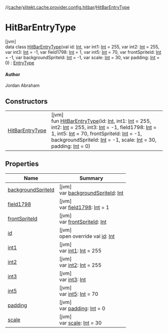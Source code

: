 //[cache](../../../index.md)/[xlitekt.cache.provider.config.hitbar](../index.md)/[HitBarEntryType](index.md)

# HitBarEntryType

[jvm]\
data class [HitBarEntryType](index.md)(val id: [Int](https://kotlinlang.org/api/latest/jvm/stdlib/kotlin/-int/index.html), var int1: [Int](https://kotlinlang.org/api/latest/jvm/stdlib/kotlin/-int/index.html) = 255, var int2: [Int](https://kotlinlang.org/api/latest/jvm/stdlib/kotlin/-int/index.html) = 255, var int3: [Int](https://kotlinlang.org/api/latest/jvm/stdlib/kotlin/-int/index.html) = -1, var field1798: [Int](https://kotlinlang.org/api/latest/jvm/stdlib/kotlin/-int/index.html) = 1, var int5: [Int](https://kotlinlang.org/api/latest/jvm/stdlib/kotlin/-int/index.html) = 70, var frontSpriteId: [Int](https://kotlinlang.org/api/latest/jvm/stdlib/kotlin/-int/index.html) = -1, var backgroundSpriteId: [Int](https://kotlinlang.org/api/latest/jvm/stdlib/kotlin/-int/index.html) = -1, var scale: [Int](https://kotlinlang.org/api/latest/jvm/stdlib/kotlin/-int/index.html) = 30, var padding: [Int](https://kotlinlang.org/api/latest/jvm/stdlib/kotlin/-int/index.html) = 0) : [EntryType](../../xlitekt.cache.provider/-entry-type/index.md)

#### Author

Jordan Abraham

## Constructors

| | |
|---|---|
| [HitBarEntryType](-hit-bar-entry-type.md) | [jvm]<br>fun [HitBarEntryType](-hit-bar-entry-type.md)(id: [Int](https://kotlinlang.org/api/latest/jvm/stdlib/kotlin/-int/index.html), int1: [Int](https://kotlinlang.org/api/latest/jvm/stdlib/kotlin/-int/index.html) = 255, int2: [Int](https://kotlinlang.org/api/latest/jvm/stdlib/kotlin/-int/index.html) = 255, int3: [Int](https://kotlinlang.org/api/latest/jvm/stdlib/kotlin/-int/index.html) = -1, field1798: [Int](https://kotlinlang.org/api/latest/jvm/stdlib/kotlin/-int/index.html) = 1, int5: [Int](https://kotlinlang.org/api/latest/jvm/stdlib/kotlin/-int/index.html) = 70, frontSpriteId: [Int](https://kotlinlang.org/api/latest/jvm/stdlib/kotlin/-int/index.html) = -1, backgroundSpriteId: [Int](https://kotlinlang.org/api/latest/jvm/stdlib/kotlin/-int/index.html) = -1, scale: [Int](https://kotlinlang.org/api/latest/jvm/stdlib/kotlin/-int/index.html) = 30, padding: [Int](https://kotlinlang.org/api/latest/jvm/stdlib/kotlin/-int/index.html) = 0) |

## Properties

| Name | Summary |
|---|---|
| [backgroundSpriteId](background-sprite-id.md) | [jvm]<br>var [backgroundSpriteId](background-sprite-id.md): [Int](https://kotlinlang.org/api/latest/jvm/stdlib/kotlin/-int/index.html) |
| [field1798](field1798.md) | [jvm]<br>var [field1798](field1798.md): [Int](https://kotlinlang.org/api/latest/jvm/stdlib/kotlin/-int/index.html) = 1 |
| [frontSpriteId](front-sprite-id.md) | [jvm]<br>var [frontSpriteId](front-sprite-id.md): [Int](https://kotlinlang.org/api/latest/jvm/stdlib/kotlin/-int/index.html) |
| [id](id.md) | [jvm]<br>open override val [id](id.md): [Int](https://kotlinlang.org/api/latest/jvm/stdlib/kotlin/-int/index.html) |
| [int1](int1.md) | [jvm]<br>var [int1](int1.md): [Int](https://kotlinlang.org/api/latest/jvm/stdlib/kotlin/-int/index.html) = 255 |
| [int2](int2.md) | [jvm]<br>var [int2](int2.md): [Int](https://kotlinlang.org/api/latest/jvm/stdlib/kotlin/-int/index.html) = 255 |
| [int3](int3.md) | [jvm]<br>var [int3](int3.md): [Int](https://kotlinlang.org/api/latest/jvm/stdlib/kotlin/-int/index.html) |
| [int5](int5.md) | [jvm]<br>var [int5](int5.md): [Int](https://kotlinlang.org/api/latest/jvm/stdlib/kotlin/-int/index.html) = 70 |
| [padding](padding.md) | [jvm]<br>var [padding](padding.md): [Int](https://kotlinlang.org/api/latest/jvm/stdlib/kotlin/-int/index.html) = 0 |
| [scale](scale.md) | [jvm]<br>var [scale](scale.md): [Int](https://kotlinlang.org/api/latest/jvm/stdlib/kotlin/-int/index.html) = 30 |
